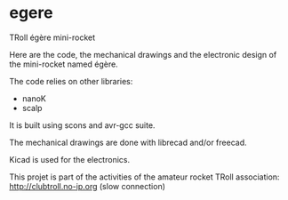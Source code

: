 egere
=====

TRoll égère mini-rocket

Here are the code, the mechanical drawings and the electronic design of the mini-rocket named égère.

The code relies on other libraries:
 - nanoK
 - scalp

It is built using scons and avr-gcc suite.

The mechanical drawings are done with librecad and/or freecad.

Kicad is used for the electronics.

This projet is part of the activities of the amateur rocket TRoll association: http://clubtroll.no-ip.org (slow connection)
